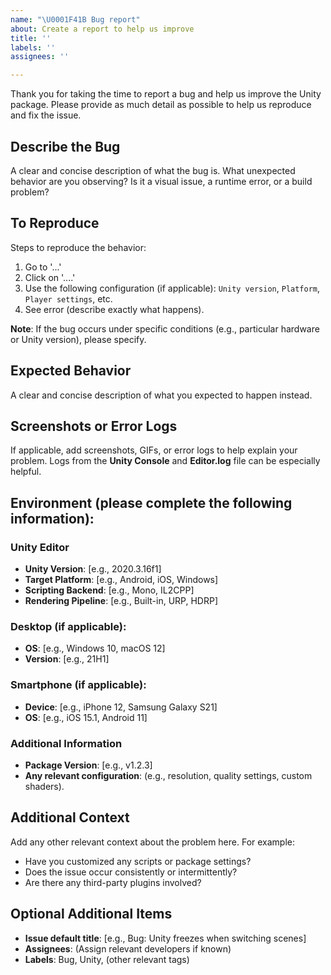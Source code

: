 ```yaml
---
name: "\U0001F41B Bug report"
about: Create a report to help us improve
title: ''
labels: ''
assignees: ''

---
```


Thank you for taking the time to report a bug and help us improve the Unity package. Please provide as much detail as possible to help us reproduce and fix the issue.

## Describe the Bug
A clear and concise description of what the bug is. What unexpected behavior are you observing? Is it a visual issue, a runtime error, or a build problem?

## To Reproduce
Steps to reproduce the behavior:
1. Go to '...'
2. Click on '....'
3. Use the following configuration (if applicable): `Unity version`, `Platform`, `Player settings`, etc.
4. See error (describe exactly what happens).

**Note**: If the bug occurs under specific conditions (e.g., particular hardware or Unity version), please specify.

## Expected Behavior
A clear and concise description of what you expected to happen instead.

## Screenshots or Error Logs
If applicable, add screenshots, GIFs, or error logs to help explain your problem. Logs from the **Unity Console** and **Editor.log** file can be especially helpful.

## Environment (please complete the following information):
### Unity Editor
- **Unity Version**: [e.g., 2020.3.16f1]
- **Target Platform**: [e.g., Android, iOS, Windows]
- **Scripting Backend**: [e.g., Mono, IL2CPP]
- **Rendering Pipeline**: [e.g., Built-in, URP, HDRP]

### Desktop (if applicable):
- **OS**: [e.g., Windows 10, macOS 12]
- **Version**: [e.g., 21H1]

### Smartphone (if applicable):
- **Device**: [e.g., iPhone 12, Samsung Galaxy S21]
- **OS**: [e.g., iOS 15.1, Android 11]

### Additional Information
- **Package Version**: [e.g., v1.2.3]
- **Any relevant configuration**: (e.g., resolution, quality settings, custom shaders).

## Additional Context
Add any other relevant context about the problem here. For example:
- Have you customized any scripts or package settings?
- Does the issue occur consistently or intermittently?
- Are there any third-party plugins involved?

## Optional Additional Items
- **Issue default title**: [e.g., Bug: Unity freezes when switching scenes]
- **Assignees**: (Assign relevant developers if known)
- **Labels**: Bug, Unity, (other relevant tags)
